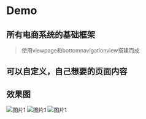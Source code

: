 # Demo
## 所有电商系统的基础框架
> 使用viewpage和bottomnavigationview搭建而成
## 可以自定义，自己想要的页面内容
## 效果图
![图片1](http://39.108.61.227/img/1.png)
![图片1](http://39.108.61.227/img/2.png)
![图片1](http://39.108.61.227/img/3.png)
